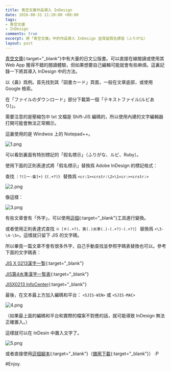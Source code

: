 ```yaml
---
title: 青空文庫作品導入 InDesign
date: 2016-08-31 11:20:00 +08:00
tags:
- 青空文庫
- InDesign
comments: true
excerpt: 將「青空文庫」中的作品導入 InDesign 並保留假名標音（ふりがな）
layout: post
---
```


[青空文庫](http://www.aozora.gr.jp/){:target="_blank"}中有大量的日文公版書。可以直接在線閱讀或使用其 Web App 獲得不錯的閱讀體驗，但如果想要自己編輯可能就會有些麻煩。這裏記錄一下將其導入 InDesign 中的方法。

以《鼻》爲例。首先找到其「図書カード」頁面，一般在文章底部，或使用 Google 檢索。

在「ファイルのダウンロード」部分下載第一個「テキストファイル(ルビあり)」。

需要注意的是壓縮包中 txt 文檔是 Shift-JIS 編碼的，所以使用內建的文字編輯器打開可能會無法正常顯示。

這裏使用的是 Windwos 上的 Notepad++。

![1.png](https://ooo.0o0.ooo/2016/08/31/57c656a22455b.png)

可以看到裏面有特別標記的「假名標示」（ふりがな、ルビ、Ruby）。

使用下面的正則表達式將「假名標示」替換爲 Adobe InDesign 的標記格式：

查找 `｜?([一-龠]+)《(.+?)》` 替換爲 `<cr:1><crstr:\2>\1<cr:><crstr:>`

![2.png](https://ooo.0o0.ooo/2016/08/31/57c656a1bbfd4.png)

像這樣：

![3.png](https://ooo.0o0.ooo/2016/08/31/57c656a22ddb5.png)

有些文章會有「外字」，可以使用[這個](http://www.kabipan.com/computer/mobi/aozora_kanji.html){:target="_blank"}工具進行變換。

或者使用正則表達式查找 `※［＃(.+?)、第(.)水準(.)-(.+?)-(.+?)］` 替換爲 `<\3-\4-\5>`。這樣就只留下 JIS 的文字碼。

所以畢竟一篇文章不會有很多外字，自己手動查找並參照字碼表替換也可以。參考下面的文字碼表：

[JIS X 0213漢字一覧](https://ja.wikipedia.org/wiki/JIS_X_0213%E6%BC%A2%E5%AD%97%E4%B8%80%E8%A6%A7%E3%81%AE1%E9%9D%A2){:target="_blank"}

[JIS第4水準漢字一覧表](http://www13.plala.or.jp/bigdata/jis_4.html){:target="_blank"}

[JISX0213 InfoCenter](http://www.jca.apc.org/~earthian/aozora/0213.html){:target="_blank"}

最後，在文本最上方加入編碼和平台：
`<SJIS-WIN>` 或 `<SJIS-MAC>`

![4.png](https://ooo.0o0.ooo/2016/08/31/57c656a2542a2.png)

（如果最上面的編碼和平台和實際的檔案不對應的話，就可能導致 InDesign 無法正確置入。）

這樣就可以在 InDesin 中置入文字了。

![5.png](https://ooo.0o0.ooo/2016/08/31/57c656a1c2bf3.png)

或者直接使用[這個腳本](http://sysys.blog.shinobi.jp/Entry/34/){:target="_blank"}（[備用下載](http://s000.tinyupload.com/index.php?file_id=00335054660285620874){:target="_blank"}） :P

#Enjoy.